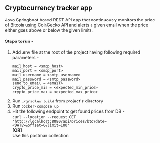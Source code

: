 <h2> Cryptocurrency tracker app </h2>

Java Springboot based REST API app that continuously monitors the price of Bitcoin using CoinGecko API and alerts a given email when the price either goes above or below the given limits.

<h4>Steps to run - </h4> 

1. Add .env file at the root of the project having following required parameters -  
   ```
   mail_host = <smtp_host>
   mail_port = <smtp_port>
   mail_username = <smtp_username>
   mail_password = <smtp_password>
   send_to_email = <email>
   crypto_price_min = <expected_min_price>
   crypto_price_max = <expected_max_price>
   ```
2. Run ```./gradlew build``` from project's directory 
3. Run ```docker-compose up```
4. Hit the following endpoint to get found prices from DB - 
   <br>```curl --location --request GET 'http://localhost:8080/api/prices/btc?date=<DATE>&offset=0&limit=100'```
   <br>**[OR]**
   <br> Use this <link href = "https://github.com/shahrohan05/CryptoTracker/blob/master/CryptoTracker.postman_collection.json"> postman collection </link>
